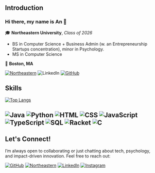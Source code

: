 ## Introduction

### Hi there, my name is **An** 👋

🎓 **Northeastern University**, *Class of 2026*
  * BS in Computer Science + Business Admin (w. an Entrepreneurship Startups concentration), minor in Psychology.
  * MS in Computer Science
    
📍 **Boston, MA**

[![Northeastern](https://img.shields.io/badge/Email-bui.huu@northeastern.edu-maroon?style=flat-square&logo=gmail&logoColor=white)](mailto:bui.huu@northeastern.edu)  ![LinkedIn](https://img.shields.io/badge/LinkedIn-PhuongAn-blue?style=flat-square&logo=linkedin)  [![GitHub](https://img.shields.io/badge/GitHub-phganie-black?style=flat-square&logo=github)](https://github.com/phganie) 

## Skills
[![Top Langs](https://github-readme-stats.vercel.app/api/top-langs/?username=phganie&layout=compact&langs_count=10&theme=radical)](https://github.com/anuraghazra/github-readme-stats)

![Java](https://img.shields.io/badge/Java-007396?style=flat-square&logo=java&logoColor=white)
![Python](https://img.shields.io/badge/Python-3776AB?style=flat-square&logo=python&logoColor=white)
![HTML](https://img.shields.io/badge/HTML5-E34F26?style=flat-square&logo=html5&logoColor=white)
![CSS](https://img.shields.io/badge/CSS3-1572B6?style=flat-square&logo=css3&logoColor=white)
![JavaScript](https://img.shields.io/badge/JavaScript-F7DF1E?style=flat-square&logo=javascript&logoColor=black)
![TypeScript](https://img.shields.io/badge/TypeScript-3178C6?style=flat-square&logo=typescript&logoColor=white)
![SQL](https://img.shields.io/badge/SQL-003B57?style=flat-square&logo=postgresql&logoColor=white)
![Racket](https://img.shields.io/badge/Racket-9F1D20?style=flat-square&logo=racket&logoColor=white)
![C](https://img.shields.io/badge/C-A8B9CC?style=flat-square&logo=c&logoColor=black)
-----

## Let's Connect!

I’m always open to collaborating or just chatting about tech, psychology, and impact-driven innovation. Feel free to reach out:

[![GitHub](https://img.shields.io/badge/GitHub-phganie-black?style=flat-square&logo=github)](https://github.com/phganie)    [![Northeastern](https://img.shields.io/badge/Email-bui.huu@northeastern.edu-maroon?style=flat-square&logo=gmail&logoColor=white)](mailto:bui.huu@northeastern.edu)   [![LinkedIn](https://img.shields.io/badge/LinkedIn-PhuongAn-blue?style=flat-square&logo=linkedin)](https://www.linkedin.com/in/phuongan-bui/)   [![Instagram](https://img.shields.io/badge/Instagram-@phganiee_-E4405F?style=flat-square&logo=instagram&logoColor=white)](https://instagram.com/phganiee_)
